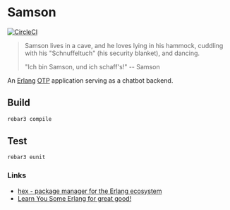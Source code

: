 # Samson
[![CircleCI](https://circleci.com/gh/meandor/samson.svg?style=svg)](https://circleci.com/gh/meandor/samson)
> Samson lives in a cave, and he loves lying in his hammock, cuddling with his "Schnuffeltuch" (his security blanket), and dancing.
>
> "Ich bin Samson, und ich schaff's!" -- Samson

An [Erlang](https://www.erlang.org/) [OTP](https://erlang.org/doc/design_principles/users_guide.html) application serving as a chatbot backend.

## Build
```bash
rebar3 compile
```

## Test
```bash
rebar3 eunit
```

### Links
 * [hex - package manager for the Erlang ecosystem](https://hex.pm/)
 * [Learn You Some Erlang for great good!](https://learnyousomeerlang.com/)
